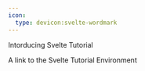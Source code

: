 ```yaml
---
icon: 
  type: devicon:svelte-wordmark
---
```


Intorducing Svelte Tutorial

A link to the Svelte Tutorial Environment